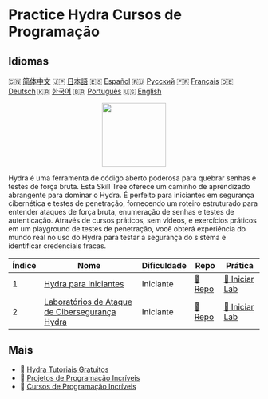 # Practice Hydra Cursos de Programação

## Idiomas

🇨🇳 [简体中文](README_zh.md) 🇯🇵 [日本語](README_ja.md) 🇪🇸 [Español](README_es.md) 🇷🇺 [Русский](README_ru.md) 🇫🇷 [Français](README_fr.md) 🇩🇪 [Deutsch](README_de.md) 🇰🇷 [한국어](README_ko.md) 🇧🇷 [Português](README_pt.md) 🇺🇸 [English](README.md) 

<div align="center">
<img width="128px" src="https://file.labex.io/path/fqzGODJFWPbL.png">
</div>

Hydra é uma ferramenta de código aberto poderosa para quebrar senhas e testes de força bruta. Esta Skill Tree oferece um caminho de aprendizado abrangente para dominar o Hydra. É perfeito para iniciantes em segurança cibernética e testes de penetração, fornecendo um roteiro estruturado para entender ataques de força bruta, enumeração de senhas e testes de autenticação. Através de cursos práticos, sem vídeos, e exercícios práticos em um playground de testes de penetração, você obterá experiência do mundo real no uso do Hydra para testar a segurança do sistema e identificar credenciais fracas.

|   Índice | Nome                                                                                                          | Dificuldade   | Repo                                                                     | Prática                                                                       |
|----------|---------------------------------------------------------------------------------------------------------------|---------------|--------------------------------------------------------------------------|-------------------------------------------------------------------------------|
|        1 | [Hydra para Iniciantes](https://labex.io/pt/courses/hydra-for-beginners)                                      | Iniciante     | [🔗 Repo](https://github.com/labex-labs/hydra-for-beginners)             | [🚀 Iniciar Lab](https://labex.io/pt/courses/hydra-for-beginners)             |
|        2 | [Laboratórios de Ataque de Cibersegurança Hydra](https://labex.io/pt/courses/hydra-cybersecurity-attack-labs) | Iniciante     | [🔗 Repo](https://github.com/labex-labs/hydra-cybersecurity-attack-labs) | [🚀 Iniciar Lab](https://labex.io/pt/courses/hydra-cybersecurity-attack-labs) |

## Mais

- 🔗 [Hydra Tutoriais Gratuitos](https://github.com/labex-labs/hydra-free-tutorials)
- 🔗 [Projetos de Programação Incríveis](https://github.com/labex-labs/awesome-programming-projects)
- 🔗 [Cursos de Programação Incríveis](https://github.com/labex-labs/awesome-programming-courses)

